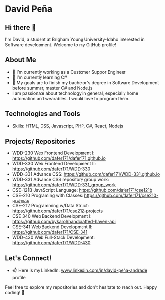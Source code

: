 # David Peña 

## Hi there 👋

I'm David, a student at Brigham Young University-Idaho interested in Software development. Welcome to my GitHub profile! 

## About Me
- 🔭 I’m currently working as a Customer Suppor Engineer
- 🌱 I’m currently learning C#
- 👯 My goals are to finish my bachelor's degree in Software Development before summer, master C# and Node.js
- I am passionate about technology in general, especially home automation and wearables. I would love to program them.

## Technologies and Tools
- Skills: HTML, CSS, Javascript, PHP, C#, React, Nodejs

## Projects/ Repositories
- WDD-230 Web Frontend Development I: https://github.com/dafer171/dafer171.github.io
- WDD-330 Web Frontend Development II: https://github.com/dafer171/WDD-330
- WDD-331 Advance CSS: https://github.com/dafer171/WDD-331.github.io
- WDD-331 Advance CSS repository group work: https://github.com/dafer171/WDD-331_group_work
- CSE-121B JavaScript Language: https://github.com/dafer171/cse121b
- CSE-210 Programing with Classes: https://github.com/dafer171/cse210-projects
- CSE-212 Programming w/Data Struct: https://github.com/dafer171/cse212-projects
- CSE 340 Web Backend Development I: https://github.com/bykarol/handcrafted-haven-api
- CSE-341 Web Backend Development II: https://github.com/dafer171/CSE-341
- WDD-430 Web Full-Stack Development: https://github.com/dafer171/WDD-430

## Let's Connect!
- 📫 Here is my LinkedIn: www.linkedin.com/in/david-peña-andrade profile

Feel free to explore my repositories and don't hesitate to reach out. Happy coding! 🚀
